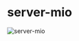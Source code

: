# server-mio
![server-mio](https://github.com/user-attachments/assets/22e115b1-a77a-4dc5-ac9a-b876c2bd647e)
